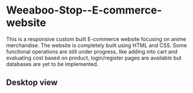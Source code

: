 # Weeaboo-Stop--E-commerce-website
This is a responsive custom built E-commerce website focusing on anime merchandise. The website is completely built using HTML and CSS.
Some functional operations are still under progress, like adding into cart and evaluating cost based on product, login/register pages are available but databases are yet to be implemented.

## Desktop view
